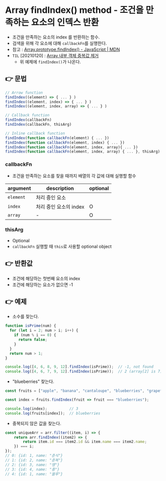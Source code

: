# Array findIndex() method - 조건을 만족하는 요소의 인덱스 반환
- 조건을 만족하는 요소의 index 를 반환하는 함수.
- 검색을 위해 각 요소에 대해 `callbackFn`를 실행한다.
- 참고 : [Array.prototype.findIndex() - JavaScript | MDN](https://developer.mozilla.org/en-US/docs/Web/JavaScript/Reference/Global_Objects/Array/findIndex)
- `TIL` \[20210120\] : [Array 내부 객체 중복값 제거]([20210120]_array_내부객체_중복값_제거.md)
  - 위 예제에 `findIndex()`가 나온다.

## 👉 문법
```javascript
// Arrow function
findIndex((element) => { ... } )
findIndex((element, index) => { ... } )
findIndex((element, index, array) => { ... } )

// Callback function
findIndex(callbackFn)
findIndex(callbackFn, thisArg)

// Inline callback function
findIndex(function callbackFn(element) { ... })
findIndex(function callbackFn(element, index) { ... })
findIndex(function callbackFn(element, index, array){ ... })
findIndex(function callbackFn(element, index, array) { ... }, thisArg)
```

### callbackFn
- 조건을 만족하는 요소를 찾을 때까지 배열의 각 값에 대해 실행할 함수

| argument  | description     | optional |
|-----------|-----------------|----------|
| `element` | 처리 중인 요소        |          |
| `index`   | 처리 중인 요소의 index | O        |
| `array`   | -               | O        |

### thisArg
- Optional
- `callbackFn` 실행할 때 `this`로 사용할 optional object

## 👉 반환값
- 조건에 해당하는 첫번째 요소의 index
- 조건에 해당하는 요소가 없으면 -1

## 👉 예제
- 소수를 찾는다.
```javascript
function isPrime(num) {
  for (let i = 2; num > i; i++) {
    if (num % i == 0) {
      return false;
    }
  }
  return num > 1;
}

console.log([4, 6, 8, 9, 12].findIndex(isPrime));  // -1, not found
console.log([4, 6, 7, 9, 12].findIndex(isPrime));  // 2 (array[2] is 7)
```
- "blueberries" 찾는다.
```javascript
const fruits = ["apple", "banana", "cantaloupe", "blueberries", "grapefruit"];

const index = fruits.findIndex(fruit => fruit === "blueberries");

console.log(index);          // 3
console.log(fruits[index]);  // blueberries
```
- 중복되지 않은 값을 찾는다.
```javascript
const uniqueArr = arr.filter((item, i) => {
    return arr.findIndex((item2) => {
        return item.id === item2.id && item.name === item2.name;
    }) === i;
});
// 0: {id: 1, name: "춘식"}
// 1: {id: 2, name: "춘복"}
// 2: {id: 3, name: "앵"}
// 3: {id: 4, name: "충"}
// 4: {id: 1, name: "블루"}
```
